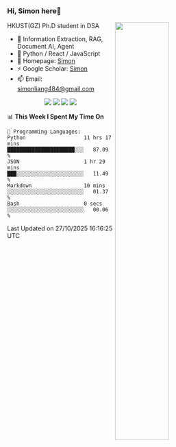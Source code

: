 ### Hi, Simon here👋

<!--
**SetonLiang/SetonLiang** is a ✨ _special_ ✨ repository because its `README.md` (this file) appears on your GitHub profile.

Here are some ideas to get you started:

- 🔭 I’m currently working on ...
- 🌱 I’m currently learning ...
- 👯 I’m looking to collaborate on ...
- 🤔 I’m looking for help with ...
- 💬 Ask me about ...
- 📫 How to reach me: ...
- 😄 Pronouns: ...
- ⚡ Fun fact: ...
-->

<!--
![SetonLiang's GitHub stats](https://github-readme-stats.vercel.app/api?username=SetonLiang)
-->


[<img src="https://github-readme-stats.vercel.app/api?username=SetonLiang&show_icons=true&theme=transparent&locale=en" width="50%" align="right" />](https://metrics.lecoq.io/SetonLiang#gh-light-mode-only)

HKUST(GZ) Ph.D student in DSA  
- 🔭 Information Extraction, RAG, Document AI, Agent
- 🔨 Python / React / JavaScript  
- 🌱 Homepage: [Simon](https://setonliang.github.io)  
- ⚡ Google Scholar: [Simon](https://scholar.google.com/citations?user=cjXF-ZIAAAAJ&hl=zh-CN)  
- 📫 Email: simonliang484@gmail.com  
<p align="center">
  <!-- <img src="https://komarev.com/ghpvc/?username=SetonLiang&label=Visitors&color=0e75b6" /> -->
  <img src="https://img.shields.io/badge/💪-Hardworking-0E8A16?style=flat-square" />
  <img src="https://img.shields.io/badge/🧠-Curious-0078D7?style=flat-square" />
  <img src="https://img.shields.io/badge/🎨-Creative-FF69B4?style=flat-square" />
  <img src="https://img.shields.io/badge/✨-Optimistic-FF8C00?style=flat-square" />
</p>


<!--START_SECTION:waka-->
📊 **This Week I Spent My Time On** 

```text
💬 Programming Languages: 
Python                   11 hrs 17 mins      ██████████████████████░░░   87.09 % 
JSON                     1 hr 29 mins        ███░░░░░░░░░░░░░░░░░░░░░░   11.49 % 
Markdown                 10 mins             ░░░░░░░░░░░░░░░░░░░░░░░░░   01.37 % 
Bash                     0 secs              ░░░░░░░░░░░░░░░░░░░░░░░░░   00.06 % 
```


 Last Updated on 27/10/2025 16:16:25 UTC
<!--END_SECTION:waka-->

